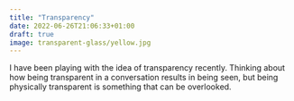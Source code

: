 ```yaml
---
title: "Transparency"
date: 2022-06-26T21:06:33+01:00
draft: true
image: transparent-glass/yellow.jpg
---
```


I have been playing with the idea of transparency recently. Thinking about how being transparent in a conversation results in being seen, but being physically transparent is something that can be overlooked. 
